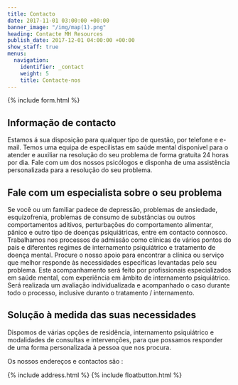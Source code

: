 ```yaml
---
title: Contacto
date: 2017-11-01 03:00:00 +00:00
banner_image: "/img/map(1).png"
heading: Contacte MH Resources
publish_date: 2017-12-01 04:00:00 +00:00
show_staff: true
menus:
  navigation:
    identifier: _contact
    weight: 5
    title: Contacte-nos
---
```


{% include form.html %}


## Informação de contacto

Estamos á sua disposição para qualquer tipo de questão, por telefone e e-mail. Temos uma equipa de especilistas em saúde mental disponível para o atender e auxiliar na resolução do seu problema de forma gratuíta 24 horas por dia. Fale com um dos nossos psicólogos e disponha de uma assistência personalizada para a resolução do seu problema.

## Fale com um especialista sobre o seu problema

Se você ou um familiar padece de depressão, problemas de ansiedade, esquizofrenia, problemas de consumo de substâncias ou outros comportamentos aditivos, perturbações do comportamento alimentar, pânico e outro tipo de doenças psiquiátricas, entre em contacto connosco. Trabalhamos nos processos de admissão como clínicas de vários pontos do país e diferentes regimes de internamento psiquiátrico e tratamento de doença mental. Procure o nosso apoio para encontrar a clínica ou serviço que melhor responde às necessidades específicas levantadas pelo seu problema.
Este acompanhamento será feito por profissionais especializados em saúde mental, com experiência em âmbito de internamento psiquiátrico. Será realizada um avaliação individualizada e acompanhado o caso durante todo o processo, inclusive duranto o tratamento / internamento.

## Solução à medida das suas necessidades

Dispomos de várias opções de residência, internamento psiquiátrico e modalidades de consultas e intervenções, para que possamos responder de uma forma personalizada à pessoa que nos procura.


Os nossos endereços e contactos são :


{% include address.html %}
{% include floatbutton.html %}
